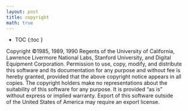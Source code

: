 ```yaml
---
layout: post
title: copyright
math: true
---
```




* TOC
{:toc }

Copyright <span class="ptmr8c-x-x-120">©</span>1985, 1989, 1990 Regents
of the University of California,  
Lawrence Livermore National Labs, Stanford University, and Digital  
Equipment Corporation. Permission to use, copy, modify, and distribute  
this software and its documentation for any purpose and without fee is  
hereby granted, provided that the above copyright notice appears in
all  
copies. The copyright holders make no representations about the  
suitability of this software for any purpose. It is provided “as is”  
without express or implied warranty. Export of this software outside  
of the United States of America may require an export license.
